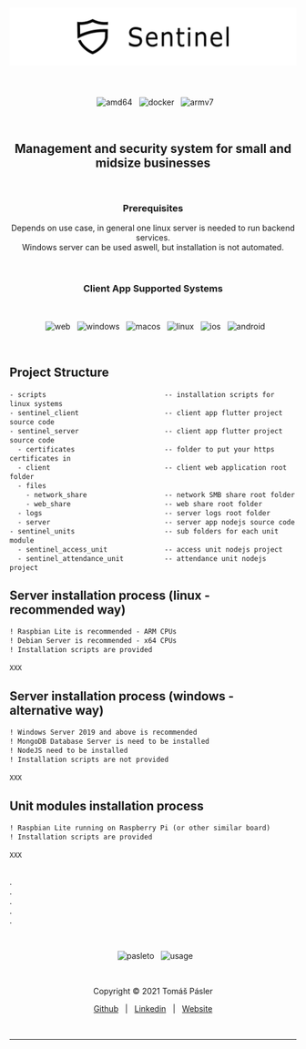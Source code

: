 <h1 align="center">
  <img src="./docs/images/readme_logo.png" alt="Logo"/>
</h1>
&nbsp;
<p align="center">
  &nbsp;
  <img height="25" src="https://img.shields.io/badge/amd64-yes-blue.svg?style=for-the-badge" alt="amd64"/>
  &nbsp;
  <img height="25" src="https://img.shields.io/badge/docker-yes-blue.svg?style=for-the-badge" alt="docker"/>
  &nbsp;
  <img height="25" src="https://img.shields.io/badge/armv7-yes-blue.svg?style=for-the-badge" alt="armv7"/>
</p>
&nbsp;
<h2 align="center">
  Management and security system for small and midsize businesses
</h2>
&nbsp;
<h3 align="center">
  Prerequisites
</h3>
<p align="center">
  Depends on use case, in general one linux server is needed to run backend services.
  <br>
  Windows server can be used aswell, but installation is not automated.
</p>
&nbsp;
<h3 align="center">
  Client App Supported Systems
</h3>
&nbsp;
<p align="center">
  &nbsp;
  <img height="25" src="https://img.shields.io/badge/WEB-YES-darkgreen.svg?style=for-the-badge" alt="web"/>
  &nbsp;
  <img height="25" src="https://img.shields.io/badge/WINDOWS-YES-darkgreen.svg?style=for-the-badge" alt="windows"/>
  &nbsp;
  <img height="25" src="https://img.shields.io/badge/MACOS-NO-red.svg?style=for-the-badge" alt="macos"/>
  &nbsp;
  <img height="25" src="https://img.shields.io/badge/LINUX-NO-red.svg?style=for-the-badge" alt="linux"/>
  &nbsp;
  <img height="25" src="https://img.shields.io/badge/IOS-NO-red.svg?style=for-the-badge" alt="ios"/>
  &nbsp;
  <img height="25" src="https://img.shields.io/badge/ANDROID-NO-red.svg?style=for-the-badge" alt="android"/>
</p>
&nbsp;

## Project Structure
```
- scripts                             -- installation scripts for linux systems
- sentinel_client                     -- client app flutter project source code
- sentinel_server                     -- client app flutter project source code
  - certificates                      -- folder to put your https certificates in
  - client                            -- client web application root folder
  - files
    - network_share                   -- network SMB share root folder
    - web_share                       -- web share root folder
  - logs                              -- server logs root folder
  - server                            -- server app nodejs source code
- sentinel_units                      -- sub folders for each unit module
  - sentinel_access_unit              -- access unit nodejs project
  - sentinel_attendance_unit          -- attendance unit nodejs project
```

## Server installation process (linux - recommended way)
```
! Raspbian Lite is recommended - ARM CPUs
! Debian Server is recommended - x64 CPUs
! Installation scripts are provided

XXX
```
## Server installation process (windows - alternative way)
```
! Windows Server 2019 and above is recommended
! MongoDB Database Server is need to be installed
! NodeJS need to be installed
! Installation scripts are not provided

XXX
```
## Unit modules installation process
```
! Raspbian Lite running on Raspberry Pi (or other similar board)
! Installation scripts are provided

XXX
```

<br>.
<br>.
<br>.
<br>.
<br>.

&nbsp;
<p align="center">
  &nbsp;
  <img src="https://img.shields.io/badge/Developed_By-Tomas_Pasler-blue.svg?style=for-the-badge" alt="pasleto"/>
  &nbsp;
  <img src="https://img.shields.io/badge/Developed_For-Personal_Use-ffa500.svg?style=for-the-badge" alt="usage"/>
</p>
&nbsp;
<p align="center">
  Copyright &copy; 2021 Tomáš Pásler
</p>
<p align="center">
  <a href="https://github.com/pasleto" target="_blank" rel="noopener noreferrer">Github</a> &nbsp; | &nbsp; <a href="https://linkedin.com/in/tomas-pasler" target="_blank" rel="noopener noreferrer">Linkedin</a> &nbsp; | &nbsp; <a href="https://pasleto.eu" target="_blank" rel="noopener noreferrer">Website</a>
</p>
&nbsp;
<hr>
